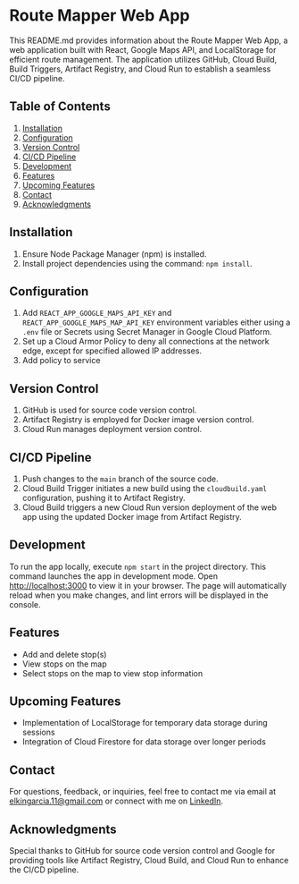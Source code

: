 # Route Mapper Web App

This README.md provides information about the Route Mapper Web App, a web application built with React, Google Maps API, and LocalStorage for efficient route management. The application utilizes GitHub, Cloud Build, Build Triggers, Artifact Registry, and Cloud Run to establish a seamless CI/CD pipeline.

## Table of Contents

1. [Installation](#installation)
2. [Configuration](#configuration)
3. [Version Control](#version-control)
4. [CI/CD Pipeline](#ci-cd-pipeline)
5. [Development](#development)
6. [Features](#features)
7. [Upcoming Features](#upcoming-features)
8. [Contact](#contact)
9. [Acknowledgments](#acknowledgments)

## Installation

1. Ensure Node Package Manager (npm) is installed.
2. Install project dependencies using the command: `npm install`.

## Configuration

1. Add `REACT_APP_GOOGLE_MAPS_API_KEY` and `REACT_APP_GOOGLE_MAPS_MAP_API_KEY` environment variables either using a `.env` file or Secrets using Secret Manager in Google Cloud Platform.
2. Set up a Cloud Armor Policy to deny all connections at the network edge, except for specified allowed IP addresses.
3. Add policy to service

## Version Control

1. GitHub is used for source code version control.
2. Artifact Registry is employed for Docker image version control.
3. Cloud Run manages deployment version control.

## CI/CD Pipeline

1. Push changes to the `main` branch of the source code.
2. Cloud Build Trigger initiates a new build using the `cloudbuild.yaml` configuration, pushing it to Artifact Registry.
3. Cloud Build triggers a new Cloud Run version deployment of the web app using the updated Docker image from Artifact Registry.

## Development

To run the app locally, execute `npm start` in the project directory. This command launches the app in development mode. Open [http://localhost:3000](http://localhost:3000) to view it in your browser. The page will automatically reload when you make changes, and lint errors will be displayed in the console.

## Features

- Add and delete stop(s)
- View stops on the map
- Select stops on the map to view stop information

## Upcoming Features

- Implementation of LocalStorage for temporary data storage during sessions
- Integration of Cloud Firestore for data storage over longer periods

## Contact

For questions, feedback, or inquiries, feel free to contact me via email at elkingarcia.11@gmail.com or connect with me on [LinkedIn](https://www.linkedin.com/in/elkingarcia11/).

## Acknowledgments

Special thanks to GitHub for source code version control and Google for providing tools like Artifact Registry, Cloud Build, and Cloud Run to enhance the CI/CD pipeline.